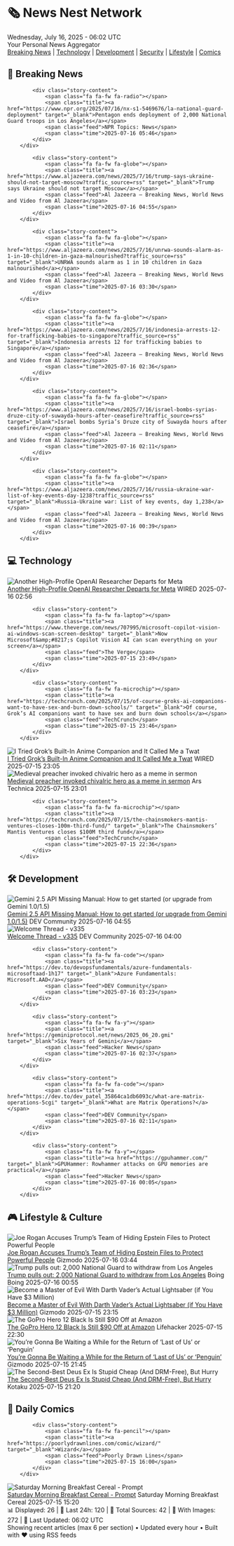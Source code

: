 <!-- Processing 54 RSS feeds at 2025-07-16 06:01:54 UTC -->
<!-- Processing: Penny Arcade -->
<!-- Processing: Garfield -->
<!-- Processing: Girl Genius -->
<!-- Processing: CNN Top Stories -->
<!-- Processing: CNN Breaking News -->
<!-- Processing: BBC World News -->
<!-- Processing: Al Jazeera Breaking News -->
<!-- Processing: NPR News -->
<!-- Processing: CBC News -->
<!-- Error processing https://rss.cbc.ca/lineup/topstories.xml: The read operation timed out -->
<!-- Processing: ABC News Breaking -->
<!-- Processing: Sky News World -->
<!-- Processing: TechCrunch -->
<!-- Processing: Phoronix Linux News -->
<!-- Processing: It's FOSS -->
<!-- Processing: DistroWatch -->
<!-- Processing: Red Hat Blog -->
<!-- Processing: Ubuntu Blog -->
<!-- Processing: GitHub Blog -->
<!-- Processing: GitLab Blog -->
<!-- Processing: DZone -->
<!-- Processing: Martin Fowler -->
<!-- Processing: The Pragmatic Engineer -->
<!-- Processing: Lifehacker -->
<!-- Processing: Boing Boing -->
<!-- Processing: Krebs on Security -->
<!-- Processing: Schneier on Security -->
<!-- Generated 4 new posts out of 26 feeds processed -->
<div class="newspaper-header">
    <h1 class="newspaper-title">🗞️ News Nest Network</h1>
    <div class="newspaper-date">Wednesday, July 16, 2025 - 06:02 UTC</div>
    <div class="newspaper-subtitle">Your Personal News Aggregator</div>
</div>

<div class="newspaper-nav">
    <a href="#breaking">Breaking News</a> |
    <a href="#tech">Technology</a> |
    <a href="#dev">Development</a> |
    <a href="#security">Security</a> |
    <a href="#lifestyle">Lifestyle</a> |
    <a href="#webcomics">Comics</a>
</div>

<div class="news-section breaking-news" id="breaking">
<h2 class="section-header">🚨 Breaking News</h2>
<div class="stories-container">
<div class="story">
            
            <div class="story-content">
                <span class="fa fa-fw fa-radio"></span>
                <span class="title"><a href="https://www.npr.org/2025/07/16/nx-s1-5469676/la-national-guard-deployment" target="_blank">Pentagon ends deployment of 2,000 National Guard troops in Los Angeles</a></span>
                <span class="feed">NPR Topics: News</span>
                <span class="time">2025-07-16 05:46</span>
            </div>
        </div>
<div class="story">
            
            <div class="story-content">
                <span class="fa fa-fw fa-globe"></span>
                <span class="title"><a href="https://www.aljazeera.com/news/2025/7/16/trump-says-ukraine-should-not-target-moscow?traffic_source=rss" target="_blank">Trump says Ukraine should not target Moscow</a></span>
                <span class="feed">Al Jazeera – Breaking News, World News and Video from Al Jazeera</span>
                <span class="time">2025-07-16 04:55</span>
            </div>
        </div>
<div class="story">
            
            <div class="story-content">
                <span class="fa fa-fw fa-globe"></span>
                <span class="title"><a href="https://www.aljazeera.com/news/2025/7/16/unrwa-sounds-alarm-as-1-in-10-children-in-gaza-malnourished?traffic_source=rss" target="_blank">UNRWA sounds alarm as 1 in 10 children in Gaza malnourished</a></span>
                <span class="feed">Al Jazeera – Breaking News, World News and Video from Al Jazeera</span>
                <span class="time">2025-07-16 03:30</span>
            </div>
        </div>
<div class="story">
            
            <div class="story-content">
                <span class="fa fa-fw fa-globe"></span>
                <span class="title"><a href="https://www.aljazeera.com/news/2025/7/16/indonesia-arrests-12-for-trafficking-babies-to-singapore?traffic_source=rss" target="_blank">Indonesia arrests 12 for trafficking babies to Singapore</a></span>
                <span class="feed">Al Jazeera – Breaking News, World News and Video from Al Jazeera</span>
                <span class="time">2025-07-16 02:36</span>
            </div>
        </div>
<div class="story">
            
            <div class="story-content">
                <span class="fa fa-fw fa-globe"></span>
                <span class="title"><a href="https://www.aljazeera.com/news/2025/7/16/israel-bombs-syrias-druze-city-of-suwayda-hours-after-ceasefire?traffic_source=rss" target="_blank">Israel bombs Syria’s Druze city of Suwayda hours after ceasefire</a></span>
                <span class="feed">Al Jazeera – Breaking News, World News and Video from Al Jazeera</span>
                <span class="time">2025-07-16 02:11</span>
            </div>
        </div>
<div class="story">
            
            <div class="story-content">
                <span class="fa fa-fw fa-globe"></span>
                <span class="title"><a href="https://www.aljazeera.com/news/2025/7/16/russia-ukraine-war-list-of-key-events-day-1238?traffic_source=rss" target="_blank">Russia-Ukraine war: List of key events, day 1,238</a></span>
                <span class="feed">Al Jazeera – Breaking News, World News and Video from Al Jazeera</span>
                <span class="time">2025-07-16 00:39</span>
            </div>
        </div>
</div>
</div>
<div class="news-section tech-news" id="tech">
<h2 class="section-header">💻 Technology</h2>
<div class="stories-container">
<div class="story">
            <img src="https://media.wired.com/photos/687704c3320c1bddbbbe4036/master/pass/Open-Ai-Meta-WIRED.jpg" alt="Another High-Profile OpenAI Researcher Departs for Meta" class="story-image" loading="lazy" onerror="this.style.display='none'">
            <div class="story-content">
                <span class="fa fa-fw fa-bolt"></span>
                <span class="title"><a href="https://www.wired.com/story/jason-wei-open-ai-meta/" target="_blank">Another High-Profile OpenAI Researcher Departs for Meta</a></span>
                <span class="feed">WIRED</span>
                <span class="time">2025-07-16 02:56</span>
            </div>
        </div>
<div class="story">
            
            <div class="story-content">
                <span class="fa fa-fw fa-laptop"></span>
                <span class="title"><a href="https://www.theverge.com/news/707995/microsoft-copilot-vision-ai-windows-scan-screen-desktop" target="_blank">Now Microsoft&amp;#8217;s Copilot Vision AI can scan everything on your screen</a></span>
                <span class="feed">The Verge</span>
                <span class="time">2025-07-15 23:49</span>
            </div>
        </div>
<div class="story">
            
            <div class="story-content">
                <span class="fa fa-fw fa-microchip"></span>
                <span class="title"><a href="https://techcrunch.com/2025/07/15/of-course-groks-ai-companions-want-to-have-sex-and-burn-down-schools/" target="_blank">Of course, Grok’s AI companions want to have sex and burn down schools</a></span>
                <span class="feed">TechCrunch</span>
                <span class="time">2025-07-15 23:46</span>
            </div>
        </div>
<div class="story">
            <img src="https://media.wired.com/photos/68756717ece5e54991c7c891/master/pass/Grok4-Test-Business-2224449837.jpg" alt="I Tried Grok’s Built-In Anime Companion and It Called Me a Twat" class="story-image" loading="lazy" onerror="this.style.display='none'">
            <div class="story-content">
                <span class="fa fa-fw fa-bolt"></span>
                <span class="title"><a href="https://www.wired.com/story/elon-musk-xai-ai-companion-ani/" target="_blank">I Tried Grok’s Built-In Anime Companion and It Called Me a Twat</a></span>
                <span class="feed">WIRED</span>
                <span class="time">2025-07-15 23:05</span>
            </div>
        </div>
<div class="story">
            <img src="https://cdn.arstechnica.net/wp-content/uploads/2025/07/chaucerTOP-500x500.jpg" alt="Medieval preacher invoked chivalric hero as a meme in sermon" class="story-image" loading="lazy" onerror="this.style.display='none'">
            <div class="story-content">
                <span class="fa fa-fw fa-cog"></span>
                <span class="title"><a href="https://arstechnica.com/science/2025/07/medieval-preacher-invoked-chivalric-hero-as-a-meme-in-sermon/" target="_blank">Medieval preacher invoked chivalric hero as a meme in sermon</a></span>
                <span class="feed">Ars Technica</span>
                <span class="time">2025-07-15 23:01</span>
            </div>
        </div>
<div class="story">
            
            <div class="story-content">
                <span class="fa fa-fw fa-microchip"></span>
                <span class="title"><a href="https://techcrunch.com/2025/07/15/the-chainsmokers-mantis-ventures-closes-100m-third-fund/" target="_blank">The Chainsmokers’ Mantis Ventures closes $100M third fund</a></span>
                <span class="feed">TechCrunch</span>
                <span class="time">2025-07-15 22:36</span>
            </div>
        </div>
</div>
</div>
<div class="news-section dev-news" id="dev">
<h2 class="section-header">🛠️ Development</h2>
<div class="stories-container">
<div class="story">
            <img src="https://media2.dev.to/dynamic/image/width=800%2Cheight=%2Cfit=scale-down%2Cgravity=auto%2Cformat=auto/https%3A%2F%2Fdev-to-uploads.s3.amazonaws.com%2Fuploads%2Farticles%2Fgtstqrfnhwq2pu6ezb1z.png" alt="Gemini 2.5 API Missing Manual: How to get started (or upgrade from Gemini 1.0/1.5)" class="story-image" loading="lazy" onerror="this.style.display='none'">
            <div class="story-content">
                <span class="fa fa-fw fa-code"></span>
                <span class="title"><a href="https://dev.to/wescpy/gemini-25-api-missing-manual-how-to-get-started-or-upgrade-from-gemini-1015-1el6" target="_blank">Gemini 2.5 API Missing Manual: How to get started (or upgrade from Gemini 1.0/1.5)</a></span>
                <span class="feed">DEV Community</span>
                <span class="time">2025-07-16 04:55</span>
            </div>
        </div>
<div class="story">
            <img src="https://media2.dev.to/dynamic/image/width=800%2Cheight=%2Cfit=scale-down%2Cgravity=auto%2Cformat=auto/https%3A%2F%2Fdev-to-uploads.s3.amazonaws.com%2Fuploads%2Farticles%2F9lovkplala8i2ie5mssn.gif" alt="Welcome Thread - v335" class="story-image" loading="lazy" onerror="this.style.display='none'">
            <div class="story-content">
                <span class="fa fa-fw fa-code"></span>
                <span class="title"><a href="https://dev.to/devteam/welcome-thread-v335-2hm1" target="_blank">Welcome Thread - v335</a></span>
                <span class="feed">DEV Community</span>
                <span class="time">2025-07-16 04:00</span>
            </div>
        </div>
<div class="story">
            
            <div class="story-content">
                <span class="fa fa-fw fa-code"></span>
                <span class="title"><a href="https://dev.to/devopsfundamentals/azure-fundamentals-microsoftaad-1h17" target="_blank">Azure Fundamentals: Microsoft.AAD</a></span>
                <span class="feed">DEV Community</span>
                <span class="time">2025-07-16 03:23</span>
            </div>
        </div>
<div class="story">
            
            <div class="story-content">
                <span class="fa fa-fw fa-y"></span>
                <span class="title"><a href="https://geminiprotocol.net/news/2025_06_20.gmi" target="_blank">Six Years of Gemini</a></span>
                <span class="feed">Hacker News</span>
                <span class="time">2025-07-16 02:37</span>
            </div>
        </div>
<div class="story">
            
            <div class="story-content">
                <span class="fa fa-fw fa-code"></span>
                <span class="title"><a href="https://dev.to/dev_patel_35864ca1db6093c/what-are-matrix-operations-5cgi" target="_blank">What are Matrix Operations?</a></span>
                <span class="feed">DEV Community</span>
                <span class="time">2025-07-16 02:11</span>
            </div>
        </div>
<div class="story">
            
            <div class="story-content">
                <span class="fa fa-fw fa-y"></span>
                <span class="title"><a href="https://gpuhammer.com/" target="_blank">GPUHammer: Rowhammer attacks on GPU memories are practical</a></span>
                <span class="feed">Hacker News</span>
                <span class="time">2025-07-16 00:05</span>
            </div>
        </div>
</div>
</div>
<div class="news-section lifestyle-news" id="lifestyle">
<h2 class="section-header">🎮 Lifestyle & Culture</h2>
<div class="stories-container">
<div class="story">
            <img src="https://gizmodo.com/app/uploads/2021/09/df4df207f8e4f1a17115a13e65ffa60b.jpg" alt="Joe Rogan Accuses Trump’s Team of Hiding Epstein Files to Protect Powerful People" class="story-image" loading="lazy" onerror="this.style.display='none'">
            <div class="story-content">
                <span class="fa fa-fw fa-computer"></span>
                <span class="title"><a href="https://gizmodo.com/joe-rogan-accuses-trumps-team-of-hiding-epstein-files-to-protect-powerful-figures-2000629857" target="_blank">Joe Rogan Accuses Trump’s Team of Hiding Epstein Files to Protect Powerful People</a></span>
                <span class="feed">Gizmodo</span>
                <span class="time">2025-07-16 03:44</span>
            </div>
        </div>
<div class="story">
            <img src="https://i0.wp.com/boingboing.net/wp-content/uploads/2023/10/shutterstock_76713673-e1749492591632.jpg?fit=768%2C576&amp;quality=60&amp;ssl=1" alt="Trump pulls out: 2,000 National Guard to withdraw from Los Angeles" class="story-image" loading="lazy" onerror="this.style.display='none'">
            <div class="story-content">
                <span class="fa fa-fw fa-arrow-right"></span>
                <span class="title"><a href="https://boingboing.net/2025/07/15/trump-pulls-out-2000-national-guard-to-withdraw-from-los-angeles.html" target="_blank">Trump pulls out: 2,000 National Guard to withdraw from Los Angeles</a></span>
                <span class="feed">Boing Boing</span>
                <span class="time">2025-07-16 00:55</span>
            </div>
        </div>
<div class="story">
            <img src="https://gizmodo.com/app/uploads/2025/07/Propstore-Darth-Vaders-Lightsaber.jpg" alt="Become a Master of Evil With Darth Vader’s Actual Lightsaber (if You Have $3 Million)" class="story-image" loading="lazy" onerror="this.style.display='none'">
            <div class="story-content">
                <span class="fa fa-fw fa-computer"></span>
                <span class="title"><a href="https://gizmodo.com/original-darth-vader-lightsaber-auction-star-wars-2000629787" target="_blank">Become a Master of Evil With Darth Vader’s Actual Lightsaber (if You Have $3 Million)</a></span>
                <span class="feed">Gizmodo</span>
                <span class="time">2025-07-15 23:15</span>
            </div>
        </div>
<div class="story">
            <img src="https://lifehacker.com/imagery/articles/01K07XTBMX1CCV5XR0GT2QZ54X/hero-image.png" alt="The GoPro Hero 12 Black Is Still $90 Off at Amazon" class="story-image" loading="lazy" onerror="this.style.display='none'">
            <div class="story-content">
                <span class="fa fa-fw fa-life-ring"></span>
                <span class="title"><a href="https://lifehacker.com/tech/the-gopro-hero-12-black-is-still-at-its-prime-day-price?utm_medium=RSS" target="_blank">The GoPro Hero 12 Black Is Still $90 Off at Amazon</a></span>
                <span class="feed">Lifehacker</span>
                <span class="time">2025-07-15 22:30</span>
            </div>
        </div>
<div class="story">
            <img src="https://gizmodo.com/app/uploads/2025/07/colin-farrell-cristin-milioti-2.jpg" alt="You’re Gonna Be Waiting a While for the Return of ‘Last of Us’ or ‘Penguin’" class="story-image" loading="lazy" onerror="this.style.display='none'">
            <div class="story-content">
                <span class="fa fa-fw fa-computer"></span>
                <span class="title"><a href="https://gizmodo.com/youre-gonna-be-waiting-a-while-for-the-return-of-last-of-us-or-penguin-2000629695" target="_blank">You’re Gonna Be Waiting a While for the Return of ‘Last of Us’ or ‘Penguin’</a></span>
                <span class="feed">Gizmodo</span>
                <span class="time">2025-07-15 21:45</span>
            </div>
        </div>
<div class="story">
            <img src="https://i.kinja-img.com/image/upload/c_fit,q_80,w_636/e14f0d917be780e38b19abb2fd3b2b80.jpg" alt="The Second-Best Deus Ex Is Stupid Cheap (And DRM-Free), But Hurry" class="story-image" loading="lazy" onerror="this.style.display='none'">
            <div class="story-content">
                <span class="fa fa-fw fa-gamepad"></span>
                <span class="title"><a href="https://kotaku.com/deus-ex-human-revolution-gog-drm-sale-1851786362" target="_blank">The Second-Best Deus Ex Is Stupid Cheap (And DRM-Free), But Hurry</a></span>
                <span class="feed">Kotaku</span>
                <span class="time">2025-07-15 21:20</span>
            </div>
        </div>
</div>
</div>
<div class="news-section webcomics-section" id="webcomics">
<h2 class="section-header">🎨 Daily Comics</h2>
<div class="stories-container">
<div class="story">
            
            <div class="story-content">
                <span class="fa fa-fw fa-pencil"></span>
                <span class="title"><a href="https://poorlydrawnlines.com/comic/wizard/" target="_blank">Wizard</a></span>
                <span class="feed">Poorly Drawn Lines</span>
                <span class="time">2025-07-15 16:00</span>
            </div>
        </div>
<div class="story">
            <img src="https://www.smbc-comics.com/comics/1752556806-20250716.png" alt="Saturday Morning Breakfast Cereal - Prompt" class="story-image" loading="lazy" onerror="this.style.display='none'">
            <div class="story-content">
                <span class="fa fa-fw fa-smile"></span>
                <span class="title"><a href="https://www.smbc-comics.com/comic/prompt" target="_blank">Saturday Morning Breakfast Cereal - Prompt</a></span>
                <span class="feed">Saturday Morning Breakfast Cereal</span>
                <span class="time">2025-07-15 15:20</span>
            </div>
        </div>
</div>
</div>

<div class="newspaper-footer">
    <div class="stats">
        📊 Displayed: 26 | 📅 Last 24h: 120 | 📡 Total Sources: 42 | 📸 With Images: 272 |
        🔄 Last Updated: 06:02 UTC
    </div>
    <div class="footer-note">
        Showing recent articles (max 6 per section) • Updated every hour • Built with ❤️ using RSS feeds
    </div>
</div>
